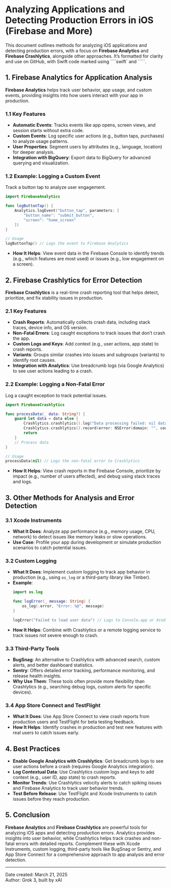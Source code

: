 # Analyzing Applications and Detecting Production Errors in iOS (Firebase and More)

This document outlines methods for analyzing iOS applications and detecting production errors, with a focus on **Firebase Analytics** and **Firebase Crashlytics**, alongside other approaches. It’s formatted for clarity and use on GitHub, with Swift code marked using ````swift` and `````.

## 1. Firebase Analytics for Application Analysis

**Firebase Analytics** helps track user behavior, app usage, and custom events, providing insights into how users interact with your app in production.

### 1.1 Key Features
- **Automatic Events**: Tracks events like app opens, screen views, and session starts without extra code.
- **Custom Events**: Log specific user actions (e.g., button taps, purchases) to analyze usage patterns.
- **User Properties**: Segment users by attributes (e.g., language, location) for deeper analysis.
- **Integration with BigQuery**: Export data to BigQuery for advanced querying and visualization.

### 1.2 Example: Logging a Custom Event
Track a button tap to analyze user engagement.

```swift
import FirebaseAnalytics

func logButtonTap() {
    Analytics.logEvent("button_tap", parameters: [
        "button_name": "submit_button",
        "screen": "home_screen"
    ])
}

// Usage
logButtonTap() // Logs the event to Firebase Analytics
```

- **How It Helps**: View event data in the Firebase Console to identify trends (e.g., which features are most used) or issues (e.g., low engagement on a screen).

## 2. Firebase Crashlytics for Error Detection

**Firebase Crashlytics** is a real-time crash reporting tool that helps detect, prioritize, and fix stability issues in production.

### 2.1 Key Features
- **Crash Reports**: Automatically collects crash data, including stack traces, device info, and OS version.
- **Non-Fatal Errors**: Log caught exceptions to track issues that don’t crash the app.
- **Custom Logs and Keys**: Add context (e.g., user actions, app state) to crash reports.
- **Variants**: Groups similar crashes into issues and subgroups (variants) to identify root causes.
- **Integration with Analytics**: Use breadcrumb logs (via Google Analytics) to see user actions leading to a crash.

### 2.2 Example: Logging a Non-Fatal Error
Log a caught exception to track potential issues.

```swift
import FirebaseCrashlytics

func processData(_ data: String?) {
    guard let data = data else {
        Crashlytics.crashlytics().log("Data processing failed: nil data")
        Crashlytics.crashlytics().record(error: NSError(domain: "", code: -1, userInfo: [NSLocalizedDescriptionKey: "Nil data received"]))
        return
    }
    // Process data
}

// Usage
processData(nil) // Logs the non-fatal error to Crashlytics
```

- **How It Helps**: View crash reports in the Firebase Console, prioritize by impact (e.g., number of users affected), and debug using stack traces and logs.

## 3. Other Methods for Analysis and Error Detection

### 3.1 Xcode Instruments
- **What It Does**: Analyze app performance (e.g., memory usage, CPU, network) to detect issues like memory leaks or slow operations.
- **Use Case**: Profile your app during development or simulate production scenarios to catch potential issues.

### 3.2 Custom Logging
- **What It Does**: Implement custom logging to track app behavior in production (e.g., using `os_log` or a third-party library like Timber).
- **Example**:
  ```swift
  import os.log

  func logError(_ message: String) {
      os_log(.error, "Error: %@", message)
  }

  logError("Failed to load user data") // Logs to Console.app or Xcode
  ```
- **How It Helps**: Combine with Crashlytics or a remote logging service to track issues not severe enough to crash.

### 3.3 Third-Party Tools
- **BugSnag**: An alternative to Crashlytics with advanced search, custom alerts, and better dashboard statistics.
- **Sentry**: Offers detailed error tracking, performance monitoring, and release health insights.
- **Why Use Them**: These tools often provide more flexibility than Crashlytics (e.g., searching debug logs, custom alerts for specific devices).

### 3.4 App Store Connect and TestFlight
- **What It Does**: Use App Store Connect to view crash reports from production users and TestFlight for beta testing feedback.
- **How It Helps**: Identify crashes in production and test new features with real users to catch issues early.

## 4. Best Practices

- **Enable Google Analytics with Crashlytics**: Get breadcrumb logs to see user actions before a crash (requires Google Analytics integration).
- **Log Contextual Data**: Use Crashlytics custom logs and keys to add context (e.g., user ID, app state) to crash reports.
- **Monitor Trends**: Use Crashlytics velocity alerts to catch spiking issues and Firebase Analytics to track user behavior trends.
- **Test Before Release**: Use TestFlight and Xcode Instruments to catch issues before they reach production.

## 5. Conclusion

**Firebase Analytics** and **Firebase Crashlytics** are powerful tools for analyzing iOS apps and detecting production errors. Analytics provides insights into user behavior, while Crashlytics helps track crashes and non-fatal errors with detailed reports. Complement these with Xcode Instruments, custom logging, third-party tools like BugSnag or Sentry, and App Store Connect for a comprehensive approach to app analysis and error detection.

---

Date created: March 21, 2025  
Author: Grok 3, built by xAI
